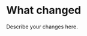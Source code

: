 # What changed

Describe your changes here.

<!--
## Release Notes

If you want to add additional information to the release notes include them here. Otherwise omit this section.
-->